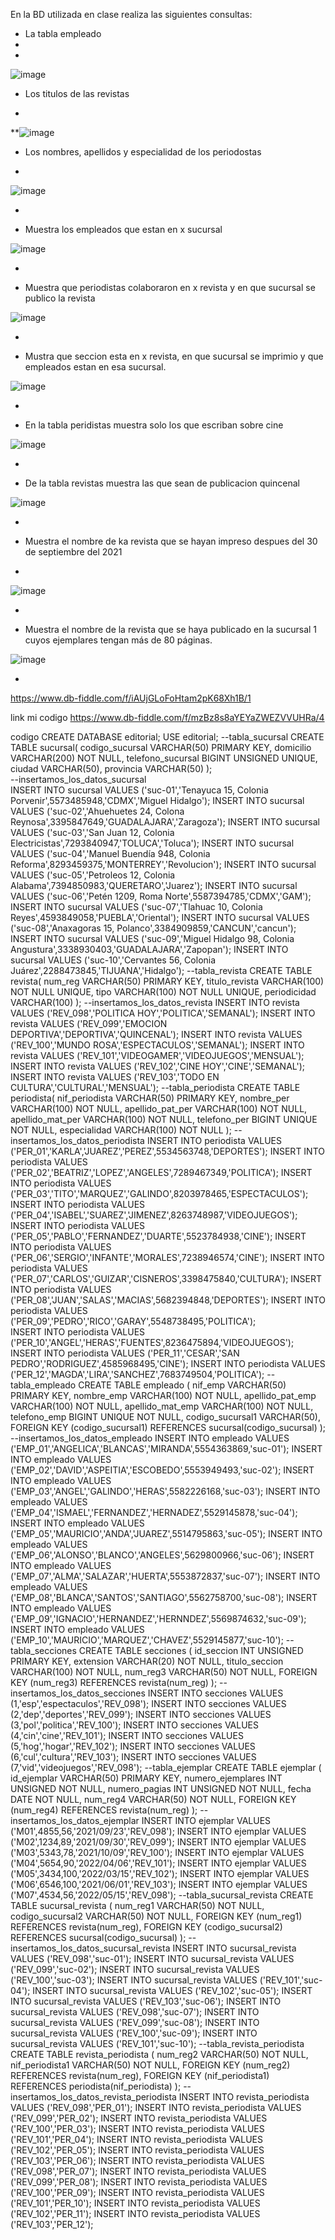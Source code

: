 En la BD utilizada en clase realiza las siguientes consultas:

* La tabla empleado
* 
*

![image](https://user-images.githubusercontent.com/104279605/172028115-fd669be9-4d75-4cc4-9a31-aa9df281210c.png)

* Los titulos de las revistas

*

**![image](https://user-images.githubusercontent.com/104279605/172028159-98a57ef2-b1eb-492c-aa28-eaa62b063418.png)

* Los nombres, apellidos y especialidad de los periodostas

*

![image](https://user-images.githubusercontent.com/104279605/172028198-9484f511-876d-40a2-a152-bc964f8fd24c.png)

*

* Muestra los empleados que estan en x sucursal

![image](https://user-images.githubusercontent.com/104279605/172028629-6abfa598-4170-4b47-a551-ba4562ecf24b.png)

*

* Muestra que periodistas colaboraron en x revista y en que sucursal se publico la revista

![image](https://user-images.githubusercontent.com/104279605/172029434-d724986c-b41d-4473-bdf5-1916765f44c6.png)

*

* Mustra que seccion esta en x revista, en que sucursal se imprimio y que empleados estan en esa sucursal.

![image](https://user-images.githubusercontent.com/104279605/172490833-840b7caf-26e2-4829-8ebc-81572ad7d4c5.png)


*


* En la tabla peridistas muestra solo los que escriban sobre cine

![image](https://user-images.githubusercontent.com/104279605/172491455-1b5e5d8d-00cc-4307-b976-628fd70d6822.png)

*


* De la tabla revistas muestra las que sean de publicacion quincenal

![image](https://user-images.githubusercontent.com/104279605/172492085-d02a942e-ebc5-4b59-927e-2954270525fb.png)

*

* Muestra el nombre de ka revista que se hayan impreso despues del 30 de septiembre del 2021

*
![image](https://user-images.githubusercontent.com/104279605/172492670-3f84e2ca-273e-4120-9ccf-858f94334eed.png)

*

* Muestra el nombre de la revista que se haya publicado en la sucursal 1 cuyos ejemplares tengan más de 80 páginas.

![image](https://user-images.githubusercontent.com/104279605/172748919-d6259d42-0117-44fc-807d-3a41c3b36d2b.png)

*

https://www.db-fiddle.com/f/iAUjGLoFoHtam2pK68Xh1B/1




link mi codigo https://www.db-fiddle.com/f/mzBz8s8aYEYaZWEZVVUHRa/4

codigo
CREATE DATABASE editorial;
USE editorial;
--tabla_sucursal
CREATE TABLE sucursal(
  codigo_sucursal VARCHAR(50) PRIMARY KEY,
  domicilio VARCHAR(200) NOT NULL,
  telefono_sucursal BIGINT UNSIGNED UNIQUE,
  ciudad VARCHAR(50),
  provincia VARCHAR(50)
  );  
--insertamos_los_datos_sucursal  
INSERT INTO sucursal VALUES ('suc-01','Tenayuca 15, Colonia Porvenir',5573485948,'CDMX','Miguel Hidalgo');
INSERT INTO sucursal VALUES ('suc-02','Ahuehuetes 24, Colona Reynosa',3395847649,'GUADALAJARA','Zaragoza');
INSERT INTO sucursal VALUES ('suc-03','San Juan 12, Colonia Electricistas',7293840947,'TOLUCA','Toluca');
INSERT INTO sucursal VALUES ('suc-04','Manuel Buendía 948, Colonia Reforma',8293459375,'MONTERREY','Revolucion');
INSERT INTO sucursal VALUES ('suc-05','Petroleos 12, Colonia Alabama',7394850983,'QUERETARO','Juarez');
INSERT INTO sucursal VALUES ('suc-06','Petén 1209, Roma Norte',5587394785,'CDMX','GAM');
INSERT INTO sucursal VALUES ('suc-07','Tlahuac 10, Colonia Reyes',4593849058,'PUEBLA','Oriental');
INSERT INTO sucursal VALUES ('suc-08','Anaxagoras 15, Polanco',3384909859,'CANCUN','cancun');
INSERT INTO sucursal VALUES ('suc-09','Miguel Hidalgo 98, Colonia Angustura',3338930403,'GUADALAJARA','Zapopan');
INSERT INTO sucursal VALUES ('suc-10','Cervantes 56, Colonia Juárez',2288473845,'TIJUANA','Hidalgo');
--tabla_revista
CREATE TABLE revista(
  num_reg VARCHAR(50) PRIMARY KEY,
  titulo_revista VARCHAR(100) NOT NULL UNIQUE,
  tipo VARCHAR(100) NOT NULL UNIQUE,
  periodicidad VARCHAR(100)
  );
--insertamos_los_datos_revista
INSERT INTO revista VALUES ('REV_098','POLITICA HOY','POLITICA','SEMANAL');
INSERT INTO revista VALUES ('REV_099','EMOCION DEPORTIVA','DEPORTIVA','QUINCENAL');
INSERT INTO revista VALUES ('REV_100','MUNDO ROSA','ESPECTACULOS','SEMANAL');
INSERT INTO revista VALUES ('REV_101','VIDEOGAMER','VIDEOJUEGOS','MENSUAL');
INSERT INTO revista VALUES ('REV_102','CINE HOY','CINE','SEMANAL');
INSERT INTO revista VALUES ('REV_103','TODO EN CULTURA','CULTURAL','MENSUAL');
--tabla_periodista
CREATE TABLE periodista(
  nif_periodista VARCHAR(50) PRIMARY KEY,
  nombre_per VARCHAR(100) NOT NULL,
  apellido_pat_per VARCHAR(100) NOT NULL,
  apellido_mat_per VARCHAR(100) NOT NULL,
  telefono_per BIGINT UNIQUE NOT NULL,
  especialidad VARCHAR(100) NOT NULL
  );
--insertamos_los_datos_periodista
INSERT INTO periodista VALUES ('PER_01','KARLA','JUAREZ','PEREZ',5534563748,'DEPORTES');
INSERT INTO periodista VALUES ('PER_02','BEATRIZ','LOPEZ','ANGELES',7289467349,'POLITICA');
INSERT INTO periodista VALUES ('PER_03','TITO','MARQUEZ','GALINDO',8203978465,'ESPECTACULOS');
INSERT INTO periodista VALUES ('PER_04','ISABEL','SUAREZ','JIMENEZ',8263748987,'VIDEOJUEGOS');
INSERT INTO periodista VALUES ('PER_05','PABLO','FERNANDEZ','DUARTE',5523784938,'CINE');
INSERT INTO periodista VALUES ('PER_06','SERGIO','INFANTE','MORALES',7238946574,'CINE');
INSERT INTO periodista VALUES ('PER_07','CARLOS','GUIZAR','CISNEROS',3398475840,'CULTURA');
INSERT INTO periodista VALUES ('PER_08','JUAN','SALAS','MACIAS',5682394848,'DEPORTES');
INSERT INTO periodista VALUES ('PER_09','PEDRO','RICO','GARAY',5548738495,'POLITICA');                             
INSERT INTO periodista VALUES ('PER_10','ANGEL','HERAS','FUENTES',8236475894,'VIDEOJUEGOS');
INSERT INTO periodista VALUES ('PER_11','CESAR','SAN PEDRO','RODRIGUEZ',4585968495,'CINE');
INSERT INTO periodista VALUES ('PER_12','MAGDA','LIRA','SANCHEZ',7683749504,'POLITICA');
--tabla_empleado
CREATE TABLE empleado (
  nif_emp VARCHAR(50) PRIMARY KEY,
  nombre_emp VARCHAR(100) NOT NULL,
  apellido_pat_emp VARCHAR(100) NOT NULL,
  apellido_mat_emp VARCHAR(100) NOT NULL,
  telefono_emp BIGINT UNIQUE NOT NULL,
  codigo_sucursal1 VARCHAR(50),
  FOREIGN KEY (codigo_sucursal1) REFERENCES sucursal(codigo_sucursal) 
  );
--insertamos_los_datos_empleado
INSERT INTO empleado VALUES ('EMP_01','ANGELICA','BLANCAS','MIRANDA',5554363869,'suc-01');
INSERT INTO empleado VALUES ('EMP_02','DAVID','ASPEITIA','ESCOBEDO',5553949493,'suc-02');
INSERT INTO empleado VALUES ('EMP_03','ANGEL','GALINDO','HERAS',5582226168,'suc-03');
INSERT INTO empleado VALUES ('EMP_04','ISMAEL','FERNANDEZ','HERNADEZ',5529145878,'suc-04');
INSERT INTO empleado VALUES ('EMP_05','MAURICIO','ANDA','JUAREZ',5514795863,'suc-05');
INSERT INTO empleado VALUES ('EMP_06','ALONSO','BLANCO','ANGELES',5629800966,'suc-06');
INSERT INTO empleado VALUES ('EMP_07','ALMA','SALAZAR','HUERTA',5553872837,'suc-07');
INSERT INTO empleado VALUES ('EMP_08','BLANCA','SANTOS','SANTIAGO',5562758700,'suc-08');
INSERT INTO empleado VALUES ('EMP_09','IGNACIO','HERNANDEZ','HERNNDEZ',5569874632,'suc-09');
INSERT INTO empleado VALUES ('EMP_10','MAURICIO','MARQUEZ','CHAVEZ',5529145877,'suc-10');
--tabla_secciones
  CREATE TABLE secciones (
  id_seccion INT UNSIGNED PRIMARY KEY,
  extension VARCHAR(20) NOT NULL,
  titulo_seccion VARCHAR(100) NOT NULL,
  num_reg3 VARCHAR(50) NOT NULL,
  FOREIGN KEY (num_reg3) REFERENCES revista(num_reg) 
  );
--insertamos_los_datos_secciones
INSERT INTO secciones VALUES (1,'esp','espectaculos','REV_098');
INSERT INTO secciones VALUES (2,'dep','deportes','REV_099');
INSERT INTO secciones VALUES (3,'pol','politica','REV_100');
INSERT INTO secciones VALUES (4,'cin','cine','REV_101');
INSERT INTO secciones VALUES (5,'hog','hogar','REV_102');
INSERT INTO secciones VALUES (6,'cul','cultura','REV_103');
INSERT INTO secciones VALUES (7,'vid','videojuegos','REV_098');
--tabla_ejemplar
CREATE TABLE ejemplar (
  id_ejemplar VARCHAR(50) PRIMARY KEY,
  numero_ejemplares INT UNSIGNED NOT NULL,
  numero_pagias INT UNSIGNED NOT NULL,
  fecha DATE NOT NULL,
  num_reg4 VARCHAR(50) NOT NULL,
  FOREIGN KEY (num_reg4) REFERENCES revista(num_reg) 
  );
--insertamos_los_datos_ejemplar
INSERT INTO ejemplar VALUES ('M01',4855,56,'2021/09/23','REV_098');
INSERT INTO ejemplar VALUES ('M02',1234,89,'2021/09/30','REV_099');
INSERT INTO ejemplar VALUES ('M03',5343,78,'2021/10/09','REV_100');
INSERT INTO ejemplar VALUES ('M04',5654,90,'2022/04/06','REV_101');
INSERT INTO ejemplar VALUES ('M05',3434,100,'2022/03/15','REV_102');
INSERT INTO ejemplar VALUES ('M06',6546,100,'2021/06/01','REV_103');
INSERT INTO ejemplar VALUES ('M07',4534,56,'2022/05/15','REV_098');
--tabla_sucursal_revista
CREATE TABLE sucursal_revista (
num_reg1 VARCHAR(50) NOT NULL,
codigo_sucursal2 VARCHAR(50) NOT NULL,
FOREIGN KEY (num_reg1) REFERENCES revista(num_reg),
FOREIGN KEY (codigo_sucursal2) REFERENCES sucursal(codigo_sucursal)
);
--insertamos_los_datos_sucursal_revista
INSERT INTO sucursal_revista VALUES ('REV_098','suc-01');
INSERT INTO sucursal_revista VALUES ('REV_099','suc-02');
INSERT INTO sucursal_revista VALUES ('REV_100','suc-03');
INSERT INTO sucursal_revista VALUES ('REV_101','suc-04');
INSERT INTO sucursal_revista VALUES ('REV_102','suc-05');
INSERT INTO sucursal_revista VALUES ('REV_103','suc-06');
INSERT INTO sucursal_revista VALUES ('REV_098','suc-07');
INSERT INTO sucursal_revista VALUES ('REV_099','suc-08');
INSERT INTO sucursal_revista VALUES ('REV_100','suc-09');
INSERT INTO sucursal_revista VALUES ('REV_101','suc-10');
--tabla_revista_periodista
CREATE TABLE revista_periodista (
num_reg2 VARCHAR(50) NOT NULL,
nif_periodista1 VARCHAR(50) NOT NULL,
FOREIGN KEY (num_reg2) REFERENCES revista(num_reg),
FOREIGN KEY (nif_periodista1) REFERENCES periodista(nif_periodista)
);
--insertamos_los_datos_revista_periodista
INSERT INTO revista_periodista VALUES ('REV_098','PER_01');
INSERT INTO revista_periodista VALUES ('REV_099','PER_02');
INSERT INTO revista_periodista VALUES ('REV_100','PER_03');
INSERT INTO revista_periodista VALUES ('REV_101','PER_04');
INSERT INTO revista_periodista VALUES ('REV_102','PER_05');
INSERT INTO revista_periodista VALUES ('REV_103','PER_06');
INSERT INTO revista_periodista VALUES ('REV_098','PER_07');
INSERT INTO revista_periodista VALUES ('REV_099','PER_08');
INSERT INTO revista_periodista VALUES ('REV_100','PER_09');
INSERT INTO revista_periodista VALUES ('REV_101','PER_10');
INSERT INTO revista_periodista VALUES ('REV_102','PER_11');
INSERT INTO revista_periodista VALUES ('REV_103','PER_12');
